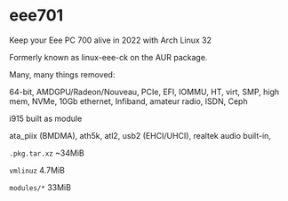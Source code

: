 # eee701
Keep your Eee PC 700 alive in 2022 with Arch Linux 32

Formerly known as linux-eee-ck on the AUR package.

Many, many things removed:

64-bit, AMDGPU/Radeon/Nouveau, PCIe, EFI, IOMMU, HT, virt, SMP,
high mem, NVMe, 10Gb ethernet, Infiband, amateur radio, ISDN, Ceph

i915 built as module

ata_piix (BMDMA), ath5k, atl2, usb2 (EHCI/UHCI), realtek audio built-in,

`.pkg.tar.xz` ~34MiB

`vmlinuz` 4.7MiB

`modules/*` 33MiB
